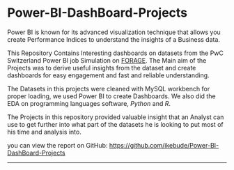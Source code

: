 # Power-BI-DashBoard-Projects
 
Power BI is known for its advanced visualization technique that allows you create Performance Indices to understand the insights of a Business data. 

This Repository Contains Interesting dashboards on datasets from the PwC Switzerland Power BI job Simulation on [FORAGE](theforage.com). The Main aim  of the Projects was to derive useful insights from the dataset and create dashboards for easy engagement and fast and reliable understanding.

The Datasets in this projects were cleaned with MySQL workbench for proper loading, we used Power BI to create Dashboards. We also did the EDA on programming languages software, *Python* and *R*.

The Projects in this repository provided valuable insight that an Analyst can use to get further into what part of the datasets he is looking to put most of his time and analysis into.

you can view the report on GitHub: https://github.com/ikebude/Power-BI-DashBoard-Projects

****
